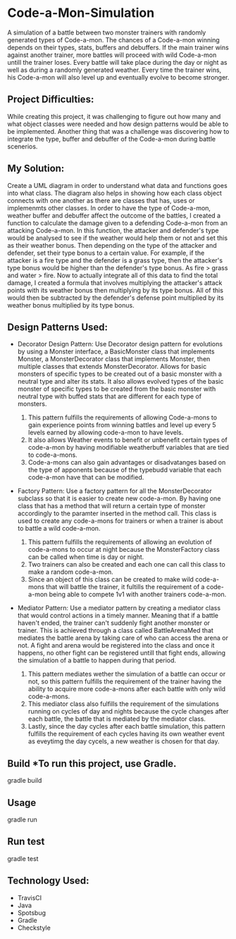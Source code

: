# Code-a-Mon-Simulation

A simulation of a battle between two monster trainers with randomly generated types of Code-a-mon. The chances of a Code-a-mon winning depends on their types, stats, buffers and debuffers. If the main trainer wins against another trainer, more battles will proceed with wild Code-a-mon untill the trainer loses. Every battle will take place during the day or night as well as during a randomly generated weather. Every time the trainer wins, his Code-a-mon will also level up and eventually evolve to become stronger.

## Project Difficulties:    
While creating this project, it was challenging to figure out how many and what object classes were needed and how design patterns would be able to be implemented. Another thing that was a challenge was discovering how to integrate the type, buffer and debuffer of the Code-a-mon during battle scenerios. 

## My Solution:   
Create a UML diagram in order to understand what data and functions goes into what class. The diagram also helps in showing how each class object connects with one another as there are classes that has, uses or implemenmts other classes. In order to have the type of Code-a-mon, weather buffer and debuffer affect the outcome of the battles, I created a function to calculate the damage given to a defending Code-a-mon from an attacking Code-a-mon. In this function, the attacker and defender's type would be analysed to see if the weather would help them or not and set this as their weather bonus. Then depending on the type of the attacker and defender, set their type bonus to a certain value. For example, if the attacker is a fire type and the defender is a grass type, then the attacker's type bonus would be higher than the defender's type bonus. As fire > grass and water > fire. Now to actually integrate all of this data to find the total damage, I created a formula that involves multiplying the attacker's attack points with its weather bonus then multiplying by its type bonus. All of this would then be subtracted by the defender's defense point multiplied by its weather bonus multiplied by its type bonus. 

## Design Patterns Used:
- Decorator Design Pattern: Use Decorator design pattern for evolutions by using a Monster interface, a BasicMonster class that implements Monster, a MonsterDecorator class that implements Monster,
then multiple classes that extends MonsterDecorator. Allows for basic monsters of specific types to be created out of a basic monster with a neutral type and alter its stats.
It also allows evolved types of the basic monster of specific types to be created from the basic monster with neutral type with buffed stats that are different for each 
type of monsters.

  1. This pattern fulfills the requirements of allowing Code-a-mons to gain experience points from winning battles and level up every 5 levels earned by allowing code-a-mon to 
have levels.
  2. It also allows Weather events to benefit or unbenefit certain types of code-a-mon by having modifiable weatherbuff variables that are tied to code-a-mons.
  3. Code-a-mons can also gain advantages or disadvatanges based on the type of apponents because of the typebudd variable that each code-a-mon have that can be modified.
- Factory Pattern: Use a factory pattern for all the MonsterDecorator subclass so that it is easier to create new code-a-mon. By having one class that has a method that will return a certain type
of monster accordingly to the paramter inserted in the method call. This class is used to create any code-a-mons for trainers or when a trainer is about to battle a wild code-a-mon.
  1. This pattern fulfills the requirements of allowing an evolution of code-a-mons to occur at night because the MonsterFactory class can be called when time is day or night.
  2. Two trainers can also be created and each one can call this class to make a random code-a-mon.
  3. Since an object of this class can be created to make wild code-a-mons that will battle the trainer, it fultills the requirement of a code-a-mon being able to compete 1v1 with another trainers code-a-mon.
- Mediator Pattern: Use a mediator pattern by creating a mediator class that would control actions in a timely manner. Meaning that if a battle haven't ended, the trainer can't suddenly fight 
another monster or trainer. This is achieved through a class called BattleArenaMed that mediates the battle arena by taking care of who can access the arena or not. A fight and 
arena would be registered into the class and once it happens, no other fight can be registered untill that fight ends, allowing the simulation of a battle to happen during that
period. 

  1. This pattern mediates wether the simulation of a battle can occur or not, so this pattern fulfills the requirement of the trainer having the ability to acquire more code-a-mons after each battle with only wild code-a-mons.
  2. This mediator class also fulfills the requirement of the simulations running on cycles of day and nights because 
the cycle changes after each battle, the battle that is mediated by the mediator class.
  3. Lastly, since the day cycles after each battle simulation, this pattern fulfills 
the requirement of each cycles having its own weather event as eveytimg the day cycels, a new weather is chosen for that day.

## Build *To run this project, use Gradle. 
gradle build

## Usage   
gradle run

## Run test   
gradle test

## Technology Used: 
- TravisCI
- Java
- Spotsbug
- Gradle
- Checkstyle
